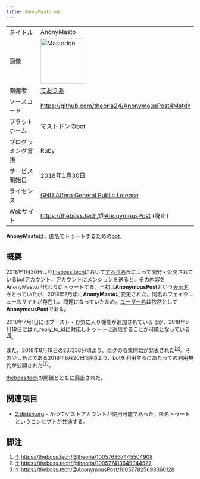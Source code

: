 ```yaml
---
title: AnonyMasto.md
---
```

<div>

|                    |                                                                                                                                                                                                                                                                                                        |
|--------------------|--------------------------------------------------------------------------------------------------------------------------------------------------------------------------------------------------------------------------------------------------------------------------------------------------------|
| タイトル           | AnonyMasto                                                                                                                                                                                                                                                                                             |
| 画像               | [<img src="/images/thumb/0/00/Mastodon_logo.png/120px-Mastodon_logo.png" srcset="/images/thumb/0/00/Mastodon_logo.png/180px-Mastodon_logo.png 1.5x, /images/0/00/Mastodon_logo.png 2x" width="120" height="120" alt="Mastodon" />](/%E3%83%95%E3%82%A1%E3%82%A4%E3%83%AB:Mastodon_logo.png "Mastodon") |
| 開発者             | [ておりあ](/%E3%81%A6%E3%81%8A%E3%82%8A%E3%81%82 "ておりあ")                                                                                                                                                                                                                                           |
| ソースコード       | <a href="https://github.com/theoria24/AnonymousPost4Mstdn" rel="nofollow">https://github.com/theoria24/AnonymousPost4Mstdn</a>                                                                                                                                                                         |
| プラットホーム     | マストドンの[bot](/Bot "Bot")                                                                                                                                                                                                                                                                          |
| プログラミング言語 | Ruby                                                                                                                                                                                                                                                                                                   |
| サービス開始日     | 2018年1月30日                                                                                                                                                                                                                                                                                          |
| ライセンス         | [GNU Affero General Public License](/GNU_Affero_General_Public_License "GNU Affero General Public License")                                                                                                                                                                                            |
| Webサイト          | https://theboss.tech/@AnonymousPost (廃止)                                                                                                                                                                                                                                                             |

  
**AnonyMasto**は、匿名でトゥートするための[bot](/Bot "Bot")。

## 概要

2018年1月30日より[theboss.tech](/Theboss.tech "Theboss.tech")において[ておりあ](/%E3%81%A6%E3%81%8A%E3%82%8A%E3%81%82 "ておりあ")氏によって開発・公開されているbotアカウント。アカウントに[メンション](/%E3%83%A1%E3%83%B3%E3%82%B7%E3%83%A7%E3%83%B3 "メンション")を送ると、その内容をAnonyMastoが代わりにトゥートする。当初は**AnonymousPost**という[表示名](/%E8%A1%A8%E7%A4%BA%E5%90%8D "表示名")をとっていたが、2018年7月頃に**AnonyMasto**に変更された。同名のフェイクニュースサイトが存在し、問題になっていたため。[ユーザー名](/%E3%83%A6%E3%83%BC%E3%82%B6%E3%83%BC%E5%90%8D "ユーザー名")は依然として**AnonymousPost**である。

2018年7月1日にはブースト・お気に入り機能が追加されているほか、2018年8月19日にはin_reply_to_idに対応しトゥートに返信することが可能となっている<sup>[\[1\]](#cite_note-1)</sup>。

また、2018年8月19日の23時38分頃より、ログの収集開始が発表された<sup>[\[2\]](#cite_note-2)</sup>。その少しあとである2018年8月20日1時頃より、botを利用するにあたっての利用規約が公開された<sup>[\[3\]](#cite_note-3)</sup>。

[theboss.tech](/Theboss.tech "Theboss.tech")の閉鎖とともに廃止された。

## 関連項目

-   [2.distsn.org](/2.distsn.org "2.distsn.org") - かつてゲストアカウントが使用可能であった。匿名トゥートというコンセプトが共通する。

## 脚注

<div>

1.  [↑](#cite_ref-1) <a href="https://theboss.tech/@theoria/100576367445504908" rel="nofollow">https://theboss.tech/@theoria/100576367445504908</a>
2.  [↑](#cite_ref-2) <a href="https://theboss.tech/@theoria/100577413649344527" rel="nofollow">https://theboss.tech/@theoria/100577413649344527</a>
3.  [↑](#cite_ref-3) <a href="https://theboss.tech/@AnonymousPost/100577825698360128" rel="nofollow">https://theboss.tech/@AnonymousPost/100577825698360128</a>

</div>

</div>
